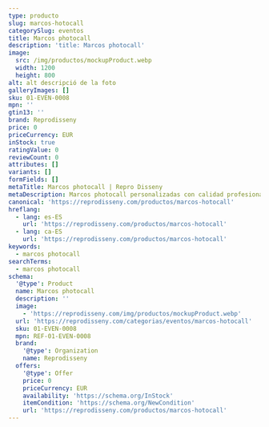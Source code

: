 ```yaml
---
type: producto
slug: marcos-hotocall
categorySlug: eventos
title: Marcos photocall
description: 'title: Marcos photocall'
image:
  src: /img/productos/mockupProduct.webp
  width: 1200
  height: 800
alt: alt descripció de la foto
galleryImages: []
sku: 01-EVEN-0008
mpn: ''
gtin13: ''
brand: Reprodisseny
price: 0
priceCurrency: EUR
inStock: true
ratingValue: 0
reviewCount: 0
attributes: []
variants: []
formFields: []
metaTitle: Marcos photocall | Repro Disseny
metaDescription: Marcos photocall personalizadas con calidad profesional en Cataluña.
canonical: 'https://reprodisseny.com/productos/marcos-hotocall'
hreflang:
  - lang: es-ES
    url: 'https://reprodisseny.com/productos/marcos-hotocall'
  - lang: ca-ES
    url: 'https://reprodisseny.com/productos/marcos-hotocall'
keywords:
  - marcos photocall
searchTerms:
  - marcos photocall
schema:
  '@type': Product
  name: Marcos photocall
  description: ''
  image:
    - 'https://reprodisseny.com/img/productos/mockupProduct.webp'
  url: 'https://reprodisseny.com/categorias/eventos/marcos-hotocall'
  sku: 01-EVEN-0008
  mpn: REF-01-EVEN-0008
  brand:
    '@type': Organization
    name: Reprodisseny
  offers:
    '@type': Offer
    price: 0
    priceCurrency: EUR
    availability: 'https://schema.org/InStock'
    itemCondition: 'https://schema.org/NewCondition'
    url: 'https://reprodisseny.com/productos/marcos-hotocall'
---
```


